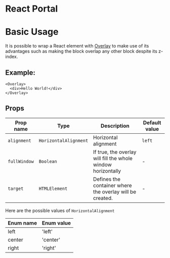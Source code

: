 # React Portal

# Basic Usage

It is possible to wrap a React element with [Overlay](https://github.com/vtex-apps/react-portal/blob/master/react/Overlay.tsx) to make use of its advantages such as making the block overlap any other block despite its z-index.

## Example:

```
<Overlay>
  <div>Hello World!</div>
</Overlay>
```

## Props

| Prop name    | Type                  | Description                                                  | Default value |
| ------------ | --------------------- | ------------------------------------------------------------ | ------------- |
| `alignment`  | `HorizontalAlignment` | Horizontal alignment                                         | `left`        |
| `fullWindow` | `Boolean`             | If true, the overlay will fill the whole window horizontally | -             |
| `target`     | `HTMLElement`         | Defines the container where the overlay will be created.     | -             |

Here are the possible values of `HorizontalAlignment`

| Enum name | Enum value |
| --------- | ---------- |
| left      | 'left'     |
| center    | 'center'   |
| right     | 'right'    |
